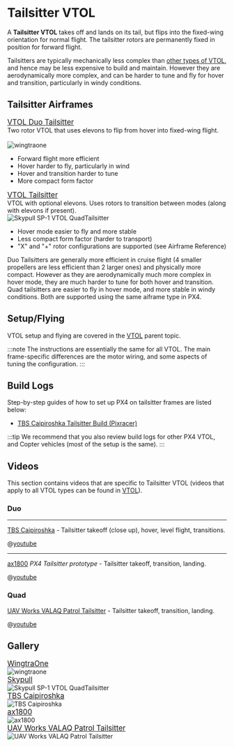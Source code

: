 # Tailsitter VTOL

A **Tailsitter VTOL** takes off and lands on its tail, but flips into the fixed-wing orientation for normal flight. The tailsitter rotors are permanently fixed in position for forward flight.

Tailsitters are typically mechanically less complex than [other types of VTOL](../frames_vtol/README.md), and hence may be less expensive to build and maintain. However they are aerodynamically more complex, and can be harder to tune and fly for hover and transition, particularly in windy conditions.

## Tailsitter Airframes

<div class="grid_wrapper two_column">
  <div class="grid_item">
    <div class="grid_item_heading"><big><a href="../airframes/airframe_reference.html#vtol-tailsitter">VTOL Duo Tailsitter</a></big></div>
    <div class="grid_text">
    Two rotor VTOL that uses elevons to flip from hover into fixed-wing flight.<br><br>
    <img src="../../assets/airframes/vtol/wingtraone/hero.jpg" title="Wingtra: WingtraOne VTOL Duo Tailsitter" alt="wingtraone" /> 
    <ul>
      <li>Forward flight more efficient</li>
      <li>Hover harder to fly, particularly in wind</li>
      <li>Hover and transition harder to tune</li>
      <li>More compact form factor</li>
    </ul>
    </div>
  </div>
<div class="grid_item">
  <div class="grid_item_heading"><big><a href="../airframes/airframe_reference.html#vtol-tailsitter">VTOL Tailsitter</a></big></div>
  VTOL with optional elevons. Uses rotors to transition between modes (along with elevons if present).
  <div class="grid_text">
  <img title="Skypull SP-1 VTOL QuadTailsitter" src="../../assets/airframes/vtol/skypull/skypull_sp1.jpg" />
  <ul>
    <li>Hover mode easier to fly and more stable</li>
    <li>Less compact form factor (harder to transport)</li>
    <li>"X" and "+" rotor configurations are supported (see Airframe Reference)</li>
  </ul>
  </div>
</div>
</div>

Duo Tailsitters are generally more efficient in cruise flight (4 smaller propellers are less efficient than 2 larger ones) and physically more compact. However as they are aerodynamically much more complex in hover mode, they are much harder to tune for both hover and transition. Quad tailsitters are easier to fly in hover mode, and more stable in windy conditions. Both are supported using the same aiframe type in PX4.

## Setup/Flying

VTOL setup and flying are covered in the [VTOL](../frames_vtol/README.md) parent topic.

:::note
The instructions are essentially the same for all VTOL.
The main frame-specific differences are the motor wiring, and some aspects of tuning the configuration.
:::

## Build Logs

Step-by-step guides of how to set up PX4 on tailsitter frames are listed below:

- [TBS Caipiroshka Tailsitter Build (Pixracer)](../frames_vtol/vtol_tailsitter_caipiroshka_pixracer.md)

:::tip
We recommend that you also review build logs for other PX4 VTOL, and Copter vehicles (most of the setup is the same).
:::

## Videos

This section contains videos that are specific to Tailsitter VTOL (videos that apply to all VTOL types can be found in [VTOL](../frames_vtol/README.md)).

### Duo

---

[TBS Caipiroshka](../frames_vtol/vtol_tailsitter_caipiroshka_pixracer.md) - Tailsitter takeoff (close up), hover, level flight, transitions.

@[youtube](https://www.youtube.com/watch?v=acG0aTuf3f8&vq=hd720)

---

[ax1800](http://www.uav-cas.ac.cn/) *PX4 Tailsitter prototype* - Tailsitter takeoff, transition, landing. 
<!-- provided by slack user xdwgood: https://github.com/PX4/PX4-user_guide/issues/2328#issuecomment-1467234118 -->
@[youtube](gjHj6YsxcZk)

### Quad

<!-- 
[Skypull](https://www.skypull.technology/) Tethered quad tailsitter (promotional video)
@[youtube](https://youtu.be/6s-Izqb_GVs)
-->

[UAV Works VALAQ Patrol Tailsitter](https://www.valaqpatrol.com/valaq_patrol_technical_data/) - Tailsitter takeoff, transition, landing.

@[youtube](https://youtu.be/pWt6uoqpPIw)


## Gallery

<div class="grid_wrapper three_column">
  <div class="grid_item">
    <div class="grid_item_heading"><big><a href="https://wingtra.com/mapping-drone-wingtraone/">WingtraOne</a></big></div>
    <div class="grid_text">
    <img src="../../assets/airframes/vtol/wingtraone/hero.jpg" title="Wingtra: WingtraOne VTOL Duo Tailsitter" alt="wingtraone" /> 
    </div>
  </div>
  <div class="grid_item">
    <div class="grid_item_heading"><big><a href="https://www.skypull.technology/">Skypull</a></big></div>
    <div class="grid_text">
      <img title="Skypull SP-1 VTOL QuadTailsitter" src="../../assets/airframes/vtol/skypull/skypull_sp1.jpg" />
    </div>
  </div>
  <div class="grid_item">
    <div class="grid_item_heading"><big><a href="../frames_vtol/vtol_tailsitter_caipiroshka_pixracer.html">TBS Caipiroshka</a></big></div>
    <div class="grid_text">
      <img title="TBS Caipiroshka" src="../../assets/airframes/vtol/caipiroshka/caipiroshka.jpg" />
    </div>
  </div>
  <div class="grid_item">
    <div class="grid_item_heading"><big><a href="http://www.uav-cas.ac.cn/">ax1800</a></big></div>
    <div class="grid_text">
      <img title="ax1800" src="../../assets/airframes/vtol/xdwgood_ax1800/hero.jpg" />
    </div>
  </div>
  <div class="grid_item">
    <div class="grid_item_heading"><big><a href="https://www.valaqpatrol.com/valaq_patrol_technical_data/">UAV Works VALAQ Patrol Tailsitter</a></big></div>
    <div class="grid_text">
      <img title="UAV Works VALAQ Patrol Tailsitter" src="../../assets/airframes/vtol/uav_works_valaq_patrol/hero.jpg" />
    </div>
  </div>
</div>
